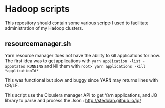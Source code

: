# Hadoop scripts
This repository should contain some various scripts I used to facilitate administration of my Hadoop clusters.

## resourcemanager.sh

Yarn resource manager does not have the ability to kill applications for now.
The first idea was to get applications with `yarn application -list -appStates RUNNING` and kill them with `root> yarn applications -kill *applicationId*`

This was functional but slow and buggy since YARN may returns lines with CR/LF.

This script use the Cloudera manager API to get Yarn applications, and JQ library to parse and process the Json : http://stedolan.github.io/jq/
